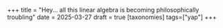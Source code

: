+++
title = "Hey... all this linear algebra is becoming philosophically troubling"
date = 2025-03-27
draft = true
[taxonomies]
tags=["yap"]
+++
